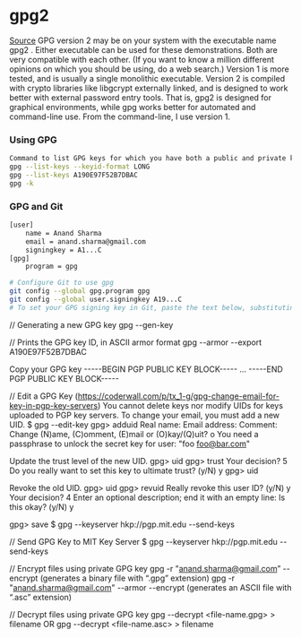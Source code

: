 # gpg2

[Source](https://futureboy.us/pgp.html#GettingStarted)
GPG version 2 may be on your system with the executable name gpg2 . Either executable can be used for these demonstrations. Both are very compatible with each other. (If you want to know a million different opinions on which you should be using, do a web search.) Version 1 is more tested, and is usually a single monolithic executable. Version 2 is compiled with crypto libraries like libgcrypt externally linked, and is designed to work better with external password entry tools. That is, gpg2 is designed for graphical environments, while gpg works better for automated and command-line use. From the command-line, I use version 1.


### Using GPG

```bash
Command to list GPG keys for which you have both a public and private key. A private key is required for signing commits or tags:
gpg --list-keys --keyid-format LONG
gpg --list-keys A190E97F52B7DBAC
gpg -k
```


### GPG and Git

```bash
[user]
    name = Anand Sharma
    email = anand.sharma@gmail.com
    signingkey = A1...C
[gpg]
    program = gpg

# Configure Git to use gpg
git config --global gpg.program gpg
git config --global user.signingkey A19...C
# To set your GPG signing key in Git, paste the text below, substituting in the GPG key ID you'd like to use. In this example, the GPG key ID is A1..C

```




// Generating a new GPG key
gpg --gen-key

// Prints the GPG key ID, in ASCII armor format
gpg --armor --export A190E97F52B7DBAC

Copy your GPG key
-----BEGIN PGP PUBLIC KEY BLOCK-----
...
-----END PGP PUBLIC KEY BLOCK-----

// Edit a GPG Key (https://coderwall.com/p/tx_1-g/gpg-change-email-for-key-in-pgp-key-servers)
You cannot delete keys nor modify UIDs for keys uploaded to PGP key servers. To change your email, you must add a new UID.
$ gpg --edit-key <keyID>
gpg> adduid
Real name: <name>
Email address: <email>
Comment: <comment>
Change (N)ame, (C)omment, (E)mail or (O)kay/(Q)uit? o
You need a passphrase to unlock the secret key for
user: "foo <foo@bar.com>"

Update the trust level of the new UID.
gpg> uid <new uid number>
gpg> trust
Your decision? 5
Do you really want to set this key to ultimate trust? (y/N) y
gpg> uid <new uid number>

Revoke the old UID.
gpg> uid <old uid number>
gpg> revuid
Really revoke this user ID? (y/N) y
Your decision? 4
Enter an optional description; end it with an empty line: <description>
Is this okay? (y/N) y

gpg> save
$ gpg --keyserver hkp://pgp.mit.edu --send-keys <keyID>

// Send GPG Key to MIT Key Server
$ gpg --keyserver hkp://pgp.mit.edu --send-keys <keyID>

// Encrypt files using private GPG key
gpg -r "anand.sharma@gmail.com” --encrypt <file-name> (generates a binary file with “.gpg” extension)
gpg -r "anand.sharma@gmail.com" --armor --encrypt <file-name> (generates an ASCII file with “.asc” extension)

// Decrypt files using private GPG key
gpg --decrypt <file-name.gpg> > filename OR
gpg --decrypt <file-name.asc> > filename
